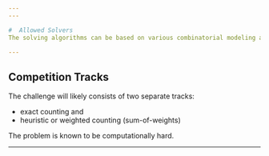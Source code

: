 ```yaml
---
---

#  Allowed Solvers
The solving algorithms can be based on various combinatorial modeling and solving paradigms. As programming languages we plan to allow C, C++, C#, Java8, Java10, Python2, Python3, Rust, and VB.NET. The source code of the solvers have to be released under an open source license (e.g. GPL, MIT, or public domain). The used solvers in the back-end may include commercial solvers such as [IBM Cplex](http://www-01.ibm.com/software/integration/optimization/cplex-optimizer), [gurobi](https://www.gurobi.com/), as well as open source solvers. For parallel solving on GPUs, we aim for Nvidia cuda.

---
```


## Competition Tracks

The challenge will likely consists of two separate tracks: 
* exact counting and
* heuristic or weighted counting (sum-of-weights)

The problem is known to be computationally hard.

---
